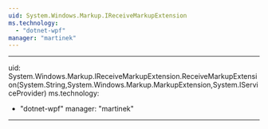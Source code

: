 ```yaml
---
uid: System.Windows.Markup.IReceiveMarkupExtension
ms.technology: 
  - "dotnet-wpf"
manager: "martinek"
---
```


---
uid: System.Windows.Markup.IReceiveMarkupExtension.ReceiveMarkupExtension(System.String,System.Windows.Markup.MarkupExtension,System.IServiceProvider)
ms.technology: 
  - "dotnet-wpf"
manager: "martinek"
---
